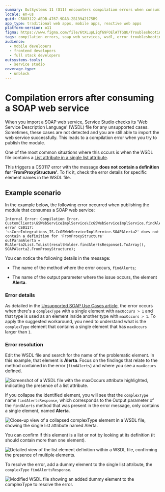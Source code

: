 ```yaml
---
summary: OutSystems 11 (O11) encounters compilation errors when consuming SOAP web services with unsupported WSDL cases.
locale: en-us
guid: C5883122-AEDB-4767-9DA3-2B13942175B9
app_type: traditional web apps, mobile apps, reactive web apps
platform-version: o11
figma: https://www.figma.com/file/6tXLupLiqfG9FOElATTGQU/Troubleshooting?type=design&node-id=3367%3A23&mode=design&t=xXsxbR6xHsAFDPkM-1
tags: compilation errors, soap web services, wsdl, error troubleshooting, outsystems service studio
audience:
  - mobile developers
  - frontend developers
  - full stack developers
outsystems-tools:
  - service studio
coverage-type:
  - unblock
---
```


# Compilation errors after consuming a SOAP web service

When you import a SOAP web service, Service Studio checks its 'Web Service Description Language' (WSDL) file for any unsupported cases. Sometimes, these cases are not detected and you are still able to import the web service successfully. This leads to a compilation error when you try to publish the module.


One of the most common situations where this occurs is when the WSDL file contains a [List attribute in a single list attribute](https://success.outsystems.com/documentation/11/extensibility_and_integration/soap/consuming_soap_web_services/unsupported_soap_use_cases/#list-attribute-in-a-single-list-attribute). 

This triggers a CS0117 error with the message **does not contain a definition for ‘FromProxyStructure’**. To fix it, check the error details for specific element names in the WSDL file.

## Example scenario

In the example below, the following error occurred when publishing the module that consumes a SOAP web service:

```
Internal Error: Compilation Error.
CustomClients\GSWebServiceImplService\CcGSWebServiceImplService.findAlerts.cs(110,95): error CS0117: 'ssCoreIntegrations_IS.CcGSWebServiceImplService.SOAPAlerta2' does not contain a definition for 'FromProxyStructure'
outParamAlerta = RLAlerta2List.ToList(resultHolder.findAlertsResponse1.ToArray(), SOAPAlerta2.FromProxyStructure);

```
You can notice the following details in the message:
* The name of the method where the error occurs, `findAlerts`;

* The name of the output parameter where the issue occurs, the element **Alerta**.

### Error details

As detailed in the [Unsupported SOAP Use Cases article](https://success.outsystems.com/documentation/11/extensibility_and_integration/soap/consuming_soap_web_services/unsupported_soap_use_cases/#list-attribute-in-a-single-list-attribute), the error occurs when there's a `complexType` with a single element with `maxOccurs > 1` and that type is used as an element inside another type with `maxOccurs > 1`. To apply the suggested workaround, you need to understand what is the `complexType` element that contains a single element that has `maxOccurs` larger than `1`. 

### Error resolution

Edit the WSDL file and search for the name of the problematic element. In this example, that element is **Alerta**. Focus on the findings that relate to the method contained in the error (`findAlerts`) and where you see a `maxOccurs` defined.

![Screenshot of a WSDL file with the maxOccurs attribute highlighted, indicating the presence of a list attribute.](images/maxoccurs-defined.png "WSDL File Highlighting maxOccurs Attribute")

If you collapse the identified element, you will see that the `complexType` name `findAlertsResponse`, which corresponds to the Output parameter of the `findAlerts` method that was present in the error message, only contains a single element, named **Alerta**.

![Close-up view of a collapsed complexType element in a WSDL file, showing the single list attribute named Alerta.](images/maxoccurs-defined-2.png "Collapsed ComplexType Element in WSDL File")

You can confirm if this element is a list or not by looking at its definition (it should contain more than one element).

![Detailed view of the list element definition within a WSDL file, confirming the presence of multiple elements.](images/maxoccurs-defined-3.png "Definition of List Element in WSDL File")

To resolve the error, add a dummy element to the single list attribute, the `complexType` `findAlertsResponse`.

![Modified WSDL file showing an added dummy element to the complexType to resolve the error.](images/maxoccurs-defined-4.png "WSDL File with Added Dummy Element")

